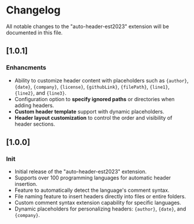 # Changelog

All notable changes to the "auto-header-est2023" extension will be documented in this file.


## [1.0.1]

### Enhancments

- Ability to customize header content with placeholders such as `{author}`, `{date}`, `{company}`, `{license}`, `{githubLink}`, `{filePath}`, `{line1}`, `{line2}`, and `{line3}`.
- Configuration option to **specify ignored paths** or directories when adding headers.
- **Custom header template** support with dynamic placeholders.
- **Header layout customization** to control the order and visibility of header sections.

## [1.0.0]

### Init

- Initial release of the "auto-header-est2023" extension.
- Supports over 100 programming languages for automatic header insertion.
- Feature to automatically detect the language's comment syntax.
- File naming feature to insert headers directly into files or entire folders.
- Custom comment syntax extension capability for specific languages.
- Dynamic placeholders for personalizing headers: `{author}`, `{date}`, and `{company}`.
